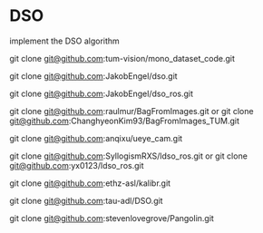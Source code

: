 # DSO
implement the DSO algorithm 

git clone git@github.com:tum-vision/mono_dataset_code.git

git clone git@github.com:JakobEngel/dso.git

git clone git@github.com:JakobEngel/dso_ros.git

git clone git@github.com:raulmur/BagFromImages.git  or  git clone git@github.com:ChanghyeonKim93/BagFromImages_TUM.git

git clone git@github.com:anqixu/ueye_cam.git

git clone git@github.com:SyllogismRXS/ldso_ros.git  or  git clone git@github.com:yx0123/ldso_ros.git

git clone git@github.com:ethz-asl/kalibr.git

git clone git@github.com:tau-adl/DSO.git

git clone git@github.com:stevenlovegrove/Pangolin.git
